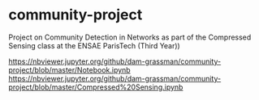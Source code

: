 # community-project
Project on Community Detection in Networks as part of the Compressed Sensing class at the ENSAE ParisTech (Third Year))

https://nbviewer.jupyter.org/github/dam-grassman/community-project/blob/master/Notebook.ipynb
https://nbviewer.jupyter.org/github/dam-grassman/community-project/blob/master/Compressed%20Sensing.ipynb
